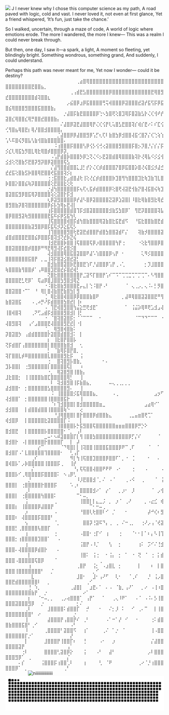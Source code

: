  
![](https://komarev.com/ghpvc/?username=Namiii135&color=grey)
J
I never knew why I chose this computer science as my path,
A road paved with logic, cold and vast.
I never loved it, not even at first glance,
Yet a friend whispered, ‘It’s fun, just take the chance.’

So I walked, uncertain, through a maze of code,
A world of logic where emotions erode.
The more I wandered, the more I knew—
This was a realm I could never break through.

But then, one day, I saw it—a spark, a light,
A moment so fleeting, yet blindingly bright.
Something wondrous, something grand,
And suddenly, I could understand.

Perhaps this path was never meant for me,
Yet now I wonder—
could it be destiny?
⠀⠀⠀⠀⠀⠀⠀⠀⠀⠀⠀⠀⠀⠀⠀⠀⠀⠀⠀⠀⠀⠀⢀⣴⣿⢿⣿⣿⣿⣿⣿⣿⣿⣿⣿⣿⣿⣿⣿⣿⣿⣿⣿⣿⣿⣿⣿⣿⣿⣿⣿⣿⣿⣿⣿⣿⣿⣟⣿⣿⣦⡀⠀⠀⠀⠀⠀⠀⠀⠀⠀⠀⠀⠀⠀⠀⠀⠀⠀⠀
⠀⠀⠀⠀⠀⠀⠀⠀⠀⠀⠀⠀⠀⠀⠀⠀⠀⠀⠀⠀⢀⢠⣾⣟⣣⣿⣿⣿⣿⣿⣿⣿⡿⣿⣿⣿⣿⣿⣿⣿⣿⣿⣿⣿⣿⣟⢿⣿⣻⣞⣿⣿⣿⣿⣿⣿⣿⣿⣾⢽⣿⣿⣆⠀⠀⠀⠀⠀⠀⠀⠀⠀⠀⠀⠀⠀⠀⠀⠀⠀
⠀⠀⠀⠀⠀⠀⠀⠀⠀⠀⠀⠀⠀⠀⠀⠀⠀⠀⠀⡠⣮⣿⡿⣰⡿⣯⣿⣿⣿⣿⢛⢭⢾⣿⣿⣿⡿⣽⣿⣿⣿⣞⣽⡞⣯⢫⡯⡿⣯⣿⣮⢿⣿⣿⣿⣻⣿⣿⣿⣯⣿⣿⣿⣷⡄⠀⠀⠀⠀⠀⠀⠀⠀⠀⠀⠀⠀⠀⠀⠀
⠀⠀⠀⠀⠀⠀⠀⠀⠀⠀⠀⠀⠀⠀⠀⠀⠀⠀⡐⣼⣿⡯⣷⣟⣿⣿⣿⣿⡿⢑⠢⣳⣿⢟⢕⣿⣹⢿⡯⣿⣽⣷⣣⡗⢌⢎⢺⠞⡞⣽⣿⣎⢿⣿⣿⣎⢿⡛⣿⣿⣞⣿⣿⣿⣷⡄⠀⠀⠀⠀⠀⠀⠀⠀⠀⠀⠀⠀⠀⠀
⠀⠀⠀⠀⠀⠀⠀⠀⠀⠀⠀⠀⠀⠀⠀⠀⠀⠌⣼⣿⡿⣽⣟⣼⣿⣿⢿⡟⢌⢎⢪⡟⢇⢥⣿⣣⣟⣿⣿⢽⡎⢾⡎⣟⠔⠅⠎⣏⢪⢊⢻⣿⣦⢿⣿⣟⡆⢿⡜⣿⣿⣺⣿⣿⣿⣿⡄⠀⠀⠀⠀⠀⠀⠀⠀⠀⠀⠀⠀⠀
⠀⠀⠀⠀⠀⠀⠀⠀⠀⠀⠀⠀⠀⠀⠀⠀⡈⣼⣿⣿⡿⡿⣼⣿⣿⣻⡿⢡⡋⢆⢏⠇⣷⣿⣳⡿⣺⣿⣿⢼⣯⢊⣿⡝⡌⢎⢑⢵⢱⢡⠣⠯⣿⢮⡻⣿⣧⢣⣷⢺⣿⣷⣿⣿⣿⣿⣿⠄⠀⠀⠀⠀⠀⠀⠀⠀⠀⠀⠀⠀
⠀⠀⠀⠀⠀⠀⠀⠀⠀⠀⠀⠀⠀⠀⠀⠨⢰⣿⣿⣿⡯⣿⣿⣿⢣⡿⢪⡣⢪⢚⢔⣽⣿⣿⣿⣻⣿⣿⣿⡯⣿⡢⡹⣿⡘⡌⡎⡌⡯⡪⣎⢇⢿⣯⣳⡻⣿⣇⢿⣗⢿⣿⡾⣿⣿⣿⡿⡽⡀⠀⠀⠀⠀⠀⠀⠀⠀⠀⠀⠀
⠀⠀⠀⠀⠀⠀⠀⠀⠀⠀⠀⠀⠀⠀⠠⢡⡟⣾⣿⡷⣿⣿⣿⡳⡿⣑⢝⢌⠪⡢⣟⣽⣿⣾⣿⢿⣿⣿⣿⣷⢽⡗⢜⢿⣧⠪⡪⣪⢺⣪⣺⢕⢝⣿⣷⡫⣟⣿⡽⣻⡽⣿⡿⣽⣿⣿⣿⢯⣣⠀⠀⠀⠀⠀⠀⠀⠀⠀⠀⠀
⠀⠀⠀⠀⠀⠀⠀⠀⠀⠀⠀⠀⠀⠀⡌⣼⢻⣿⣿⣾⣿⣿⣅⣸⡃⡞⡕⢌⢎⡾⣾⣿⣿⣿⡝⣿⡿⣯⣿⣿⡵⣿⢜⢮⣿⣪⡺⣼⣚⣞⣞⣯⢕⣿⣷⣫⡷⣿⣿⢿⣟⣿⣿⢞⣯⣿⣿⢽⡪⡆⠀⠀⠀⠀⠀⠀⠀⠀⠀⠀
⠀⠀⠀⠀⠀⠀⠀⠀⠀⠀⠀⠀⠀⢐⢐⣯⣿⣿⣗⣠⣾⣿⣼⢗⢸⢕⢜⣎⡾⣾⣿⣿⣿⡷⣹⣿⢻⢳⣿⣿⣿⣹⣗⢷⣹⣷⢹⣇⣿⡷⣿⣿⡕⣿⣿⣮⢷⡽⣿⣿⣿⣿⣿⢕⣟⣿⣿⣗⢕⢗⠀⠀⠀⠀⠀⠀⠀⠀⠀⠀
⠀⠀⠀⠀⠀⠀⠀⠀⠀⠀⠀⠀⠀⡐⣼⢳⣿⣿⣿⣿⣿⣿⡯⢦⢏⢆⣯⡾⣾⣿⣿⣿⡿⢕⣿⢟⢼⣽⣟⢺⣷⡝⣿⢼⣯⣿⢮⢷⣹⣿⣽⣿⣯⣻⡿⣿⣯⢿⡽⣿⣿⣿⣿⢵⢕⣽⣿⡗⡯⣺⠀⠀⠀⠀⠀⠀⠀⠀⠀⠀
⠀⠀⠀⠀⠀⠀⠀⠀⠀⠀⠀⠀⠀⢆⡿⣽⣻⣿⣿⣿⣿⡿⡞⣼⠣⣿⡿⣽⣿⣿⣿⣿⣝⣽⡿⣱⣽⣿⡇⠸⣿⣗⢿⣷⣿⣻⣗⢿⣞⣿⣻⣿⣷⡽⣿⢽⣿⣿⣿⣿⣿⣿⡿⡮⡧⣳⢿⡦⣟⢼⡇⠀⠀⠀⠀⠀⠀⠀⠀⠀
⠀⠀⠀⠀⠀⠀⠀⠀⠀⠀⠀⠀⠀⢰⡯⣿⣿⣿⣿⣿⣾⣿⢹⡯⣺⣿⣽⣿⣿⣿⣿⣿⣺⣷⣫⣳⣿⡿⠁⠀⢻⣟⡽⣿⣿⣿⣿⢽⣧⣿⡿⣿⣿⣻⣽⢷⣻⣿⣿⣿⣿⣿⣟⣯⠯⡮⡿⣫⣯⢳⢇⠀⠀⠀⠀⠀⠀⠀⠀⠀
⠀⠀⠀⠀⠀⠀⠀⠀⠀⠀⠀⠀⠀⢸⢯⣿⣿⣿⣿⢾⣿⡯⣾⢳⣿⣷⣿⣿⣿⢿⣽⣷⣿⣗⣯⣟⣾⠫⠀⠀⠘⣯⣗⣿⣿⣷⣿⣟⣾⣿⣿⣿⣿⣿⣿⣿⣷⣽⣻⣿⡿⣿⡯⣯⢯⡺⡽⣕⣯⢯⡣⠀⠀⠀⠀⠀⠀⠀⠀⠀
⠀⠀⠀⠀⠀⠀⠀⠀⠀⠀⠀⠀⠀⢸⢹⣿⣿⣿⣿⣻⣿⢗⣟⣽⣟⣾⣿⣿⡟⣾⣿⣳⣿⣿⣽⣾⠏⡌⠀⠀⠀⢽⣷⡺⣿⣿⣿⣿⣽⣾⣿⣾⣿⣿⣿⣟⣿⣿⣮⡿⣿⣿⡯⣿⢽⣺⢝⣞⡷⣝⢮⠀⠀⠀⠀⠀⠀⠀⠀⠀
⠀⠀⠀⠀⠀⠀⠀⠀⠀⠀⠀⠀⠀⢸⣺⣟⣿⣿⡷⣿⣿⢸⢯⣿⣿⣿⢯⡿⡰⣿⣿⣿⣿⣿⢳⡟⢐⠀⠀⠀⠀⠐⢕⣗⢻⣿⣿⡿⣿⣿⣿⣽⣿⣿⣿⣿⡾⣿⣿⡿⠛⠻⣟⢿⣻⢼⡯⣞⣿⡪⣿⠀⠀⠀⠀⠀⠀⠀⠀⠀
⠀⠀⠀⠀⠀⠀⠀⠀⠀⠀⠀⠀⠀⢼⣺⣿⣿⣿⢿⣿⣯⣿⣽⣿⣿⠟⣼⠡⢱⣿⣿⣿⡿⢢⡟⠀⠂⠀⠀⠀⠀⠀⢅⠻⡪⣿⣿⣿⣿⣿⣿⣿⣿⣿⣿⣿⣯⣿⡟⠀⡀⣀⢸⢽⡯⣿⣽⣪⣿⣞⣽⡃⠀⠀⠀⠀⠀⠀⠀⠀
⠀⠀⠀⠀⠀⠀⠀⠀⠀⠀⠀⠀⠀⣿⣺⣷⣿⣿⣽⣿⡷⣟⣿⣿⣟⢱⠏⡘⣼⣿⣿⡿⢡⡟⢀⠠⢁⠀⠀⠀⠀⠀⠀⡂⡹⣸⣿⣿⣿⢷⣿⣿⣿⣷⢻⣿⣿⡾⠁⢠⠿⣿⣿⣹⣟⣿⣞⡮⣿⣞⢾⡃⠀⠀⠀⠀⠀⠀⠀⠀
⠀⠀⠀⠀⠀⠀⠀⠀⠀⠀⠀⠀⠀⢝⣿⣗⣿⣿⣿⣿⣿⣿⣿⡟⣈⣽⠫⡏⣿⣿⡟⢡⠎⠉⠩⠉⢉⢉⣉⢉⠉⡉⢉⠉⠄⠣⢻⣿⣿⣿⣿⣿⣿⣟⣃⢟⡿⠁⠀⢯⣴⡿⣿⣸⣿⣿⣳⣻⣿⣺⢿⣝⠀⠀⠀⠀⠀⠀⠀⠀
⠀⠀⠀⠀⠀⠀⠀⠀⠀⠀⠀⠀⠐⠨⣿⣗⣿⣷⣻⣿⣿⣿⣟⡤⣄⡇⢑⠨⣿⡟⠠⠃⠀⠀⠀⠀⠀⠈⠀⢄⢀⡠⡀⢄⠨⠄⡃⡻⣿⣿⣿⣽⣿⣿⠐⠉⠁⠀⠘⠀⢿⡇⣿⢼⣷⣿⣟⣷⣿⣳⡇⣻⠀⠀⠀⠀⠀⠀⠀⠀
⠀⠀⠀⠀⠀⠀⠀⠀⠀⠀⠀⠀⢈⠀⢿⣗⣿⣿⢾⣿⣿⡿⡿⣿⣿⣿⣷⣿⠟⠀⠀⠀⠀⠀⠀⠀⡀⣼⠿⢿⣿⣿⣽⣽⣿⣿⣟⠛⢻⣷⣿⣽⣿⣯⠀⠀⠀⠠⢀⠴⡛⠜⡯⣾⣿⣿⣿⣳⣿⣞⡇⢸⠆⠀⠀⠀⠀⠀⠀⠀
⠀⠀⠀⠀⠀⠀⠀⠀⠀⠀⠀⠀⠠⠀⢹⣟⢾⣿⣻⣿⣿⢳⣬⣕⣛⢟⣺⣟⠁⠀⠀⠀⠀⠀⠀⠀⠀⠁⠀⢨⣬⡵⢿⠿⢟⣡⣺⣠⢼⢸⣿⢾⣿⢽⠀⠀⠀⢀⠝⢋⣠⣾⡯⣺⣿⣿⣿⣻⣿⣺⡇⢸⡃⠀⠀⠀⠀⠀⠀⠀
⠀⠀⠀⠀⠀⠀⠀⠀⠀⠀⠀⠀⠐⠀⠈⣿⢽⣿⣽⣿⡯⡂⠈⠈⠉⠉⠉⠀⠀⠂⠀⠀⠀⠀⠀⠀⠀⠀⠀⠀⠈⠉⠙⠙⠉⠉⠉⠀⠐⢼⣿⣻⣿⢽⠀⠀⢠⠊⣠⣿⣿⣿⣟⢼⣿⣿⣿⣻⣟⣞⡇⠐⡇⠀⠀⠀⠀⠀⠀⠀
⠀⠀⠀⠀⠀⠀⠀⠀⠀⠀⠀⠀⠈⡀⠀⢿⣻⣿⢾⣿⣷⠅⠀⠀⠀⠀⠀⠀⠀⠀⠀⠀⠀⠀⠀⠀⠀⠀⠀⠀⠀⠀⠀⠀⠀⠀⠀⠀⠀⡽⣿⣽⣿⡳⠀⢠⣾⣾⣿⣿⣿⣿⡗⣽⣿⣿⣾⣿⣿⣺⠅⠀⡇⠀⠀⠀⠀⠀⠀⠀
⠀⠀⠀⠀⠀⠀⠀⠀⠀⠀⠀⠀⠀⡆⠀⢸⣗⣿⡟⣿⣿⡧⠀⠀⠀⠀⠀⠀⠀⠀⠀⠀⠀⠀⠀⠀⠀⠀⠀⠀⠀⠀⠀⠀⠀⠀⠀⠀⠀⢝⡯⣾⣿⡏⢠⣿⣿⣿⣿⣿⣿⣿⡇⣿⣿⣿⣿⣷⣿⣺⠀⠀⢂⠀⠀⠀⠀⠀⠀⠀
⠀⠀⠀⠀⠀⠀⠀⠀⠀⠀⠀⠀⠀⡃⠀⠈⣷⢿⡯⣿⡟⣿⡀⠀⠀⠀⠀⠀⠀⠀⠀⠀⠀⠀⠀⠀⠀⠀⠀⠀⠀⠀⠀⠀⠀⠀⠀⠀⠀⢽⡏⣿⣿⣇⡾⠿⣿⣿⣿⣿⣿⣿⣇⣿⣿⣿⣿⣻⣗⡯⠀⠀⢨⠀⠀⠀⠀⠀⠀⠀
⠀⠀⠀⠀⠀⠀⠀⠀⠀⠀⠀⠀⠀⢐⠀⠀⣿⢽⣿⣻⡧⣿⣷⡀⠀⠀⠀⠀⠀⠀⠂⠄⠀⠀⠀⠀⠀⠀⠀⠀⠀⠀⠀⠀⠀⠀⠀⠀⠀⣹⡧⣿⣿⡇⠀⢐⣻⣿⣿⣿⣿⣿⡇⣿⣿⣿⣿⣿⢯⡇⠀⠀⠰⠀⠀⠀⠀⠀⠀⠀
⠀⠀⠀⠀⠀⠀⠀⠀⠀⠀⠀⠀⠀⠐⡀⠀⢿⣽⣿⣻⣿⢸⣿⣷⡄⠀⠀⠀⠀⠀⠀⠀⠀⠀⠀⠀⠀⠀⠀⠀⠀⠀⠀⠀⠀⠀⠀⠀⠀⣸⣗⣿⣿⡂⠀⢸⢸⣿⣿⣿⣷⣿⣏⣿⣿⣿⣿⣿⢿⡃⠀⠀⢸⠀⠀⠀⠀⠀⠀⠀
⠀⠀⠀⠀⠀⠀⠀⠀⠀⠀⠀⠀⠀⠀⠇⠀⢽⣺⣿⣻⣿⢸⡯⣷⣿⣦⡀⠀⠀⠀⠀⠀⠤⢄⢀⢀⡀⡀⡀⠀⠀⠀⠀⠀⠀⠀⠀⠀⠀⣼⣺⣿⣿⠂⠀⡂⣿⣿⣿⣿⣿⣿⣣⣿⣿⣿⣿⣿⣻⠄⠀⠀⢸⠀⠀⠀⠀⠀⠀⠀
⠀⠀⠀⠀⠀⠀⠀⠀⠀⠀⠀⠀⠀⠀⠨⠀⢸⣿⣿⣿⣿⡪⣯⢿⣿⣿⣿⣦⡀⠀⠀⠀⠀⠠⢀⠀⠀⠀⠀⠀⠀⠀⠀⠀⠀⠀⣠⡲⠋⢼⣺⣿⣿⠁⠀⡂⣿⣿⣿⣿⣿⣿⢸⣿⣿⣿⣿⣯⡗⠀⠀⠀⢸⠀⠀⠀⠀⠀⠀⠀
⠀⠀⠀⠀⠀⠀⠀⠀⠀⠀⠀⠀⠀⠀⠈⠆⢹⣺⣿⣿⣿⡇⣿⣺⣿⣿⣿⣿⣿⣶⣀⠀⠀⠀⠀⠀⠀⠀⠀⠀⠀⠀⠀⣠⣴⢿⠊⠁⠀⣺⣺⣿⣿⠀⠀⡇⣾⣿⣿⣾⣿⣿⢸⣿⣿⣿⣿⢷⠑⠀⠀⠀⢔⠀⠀⠀⠀⠀⠀⠀
⠀⠀⠀⠀⠀⠀⠀⠀⠀⠀⠀⠀⠀⠀⠀⠘⣸⢿⣿⣿⣿⡇⣿⡗⣿⣿⣿⡿⣾⣿⣿⣷⣄⠀⠀⠀⠀⠀⢀⣀⣤⣶⣿⢟⢉⠁⠀⠀⠀⢾⣺⣿⡿⠀⠀⡇⣿⣿⣿⣿⣿⣗⣽⣿⣿⣿⣿⡏⠨⠀⠀⠀⡇⠀⠀⠀⠀⠀⠀⠀
⠀⠀⠀⠀⠀⠀⠀⠀⠀⠀⠀⠀⠀⠀⠀⠀⢸⣿⣿⣿⣿⡧⡓⣯⣻⣿⣿⢯⣿⣿⣿⣿⣿⣿⣶⣶⣶⣿⣿⣿⡿⡛⡑⠕⠀⠀⠀⠀⠀⣿⣺⣿⣟⠀⠀⡇⣿⣿⣿⣿⣿⡧⣿⣿⣿⣿⣿⠂⠈⡀⠀⢠⠇⠀⠀⠀⠀⠀⠀⠀
⠀⠀⠀⠀⠀⠀⠀⠀⠀⠀⠀⠀⣀⠤⠂⠢⠾⣽⣿⣿⣿⡏⡇⢻⢸⣿⣿⣳⣿⣿⣿⣿⣿⣿⣿⣿⣿⣿⡿⡋⡌⠎⠀⠀⠀⠀⠀⠈⠀⣿⣺⣿⡗⠀⠠⡇⣿⣿⣿⣿⣿⡗⣿⣿⣿⣿⡏⠀⠀⡇⠀⡼⠀⠀⠀⠀⠀⠀⠀⠀
⠀⠀⠀⠀⠀⠀⠀⠀⠀⠀⡔⠉⠀⠀⠀⠀⠀⠈⠙⢿⣿⡇⡇⢸⢽⣿⣿⢸⣿⣿⣿⣯⣿⣿⣿⡿⠟⠉⢀⠏⠀⠀⠀⠀⠈⠀⠀⠁⠀⣿⣺⣿⡏⠠⠁⣇⣿⣿⣿⣿⣿⢹⣿⣿⣿⣿⠂⠀⠀⢃⢠⡏⠀⠀⠀⠀⠀⠀⠀⠀
⠀⠀⠀⠀⠀⠀⠀⠀⢀⠎⠀⠀⠀⠀⠀⠀⠀⠀⠀⠀⠻⡇⢳⢸⢯⣿⣿⣹⣿⣿⣿⡿⣿⣿⠏⠁⡀⠐⠀⢈⠀⠀⠀⠀⠂⠀⠀⠄⠀⣿⢾⣿⡧⠁⡠⡷⣿⣿⣿⣿⣿⢸⣿⣿⣿⡯⢀⠀⠀⢸⡞⠀⠀⠀⠀⠀⠀⠀⠀⠀
⠀⠀⠀⠀⠀⠀⠀⠀⡌⠀⠀⠀⠀⠀⠀⠀⠀⠀⠀⠀⠀⠘⡄⢯⢯⣿⣿⢼⣿⣿⠟⠟⠟⠀⠠⠂⠀⠀⠀⢐⠀⠀⠀⠠⠀⠀⠀⠀⠠⣿⣿⣿⡧⠊⢀⢿⣿⣿⣿⣿⡯⣿⣿⣿⣿⠅⠀⠢⢠⡿⢃⠀⠀⠀⠀⠀⠀⠀⠀⠀
⠀⠀⠀⠀⠀⠀⠀⡘⠀⠀⠀⠀⠀⠀⠀⠀⠀⠀⠀⠀⠀⠀⠸⡸⣟⣿⣿⣺⠈⡀⠌⠀⠠⠈⠀⠀⠀⢀⠠⠪⠀⠀⢀⠀⠀⠀⠈⠀⢨⣿⣿⣿⡇⠀⢐⣿⣿⣿⣿⣿⡗⣿⣿⣿⡯⠀⠀⠀⠀⠡⢀⠆⠀⠀⠀⠀⠀⠀⠀⠀
⠀⠀⠀⠀⠀⠀⢀⠇⠀⠀⠀⠀⠀⠀⠀⠀⠀⠀⠀⠀⠀⠀⠀⣿⣿⣿⣿⣺⠔⠁⠀⡔⠁⠀⠀⡀⡰⠂⠀⡸⠀⠀⠀⠀⠀⠈⠀⡠⢺⣿⣿⣿⡇⠀⢐⣿⣿⣿⣿⣿⢳⣿⣿⣿⠅⠀⠀⠀⠀⠀⠀⠉⠂⠤⡀⠀⠀⠀⠀⠀
⠀⠀⠀⠀⠀⠀⢨⠀⠀⠀⠀⠀⠀⠀⠀⢀⠀⠀⠀⠀⠀⠀⠀⢸⣿⣿⡇⡇⣄⣀⡨⠀⡀⠀⡰⠈⠀⢀⠜⠀⠀⠀⠀⡀⠠⣔⣊⠀⢾⣿⣿⣿⡆⠀⢸⣿⣿⣿⣿⡿⣼⣿⣿⡟⠀⠀⠀⠀⠀⠀⠀⠀⠀⠀⠀⠉⠂⠒⠤⢀
⠀⠀⠀⠀⠀⠀⡰⠀⠀⠀⠀⠀⠀⠀⠀⠠⠀⠀⠀⠀⠀⠀⠀⠘⣿⣿⢇⢗⣿⣿⠇⠊⠀⡈⠀⠀⠀⠂⠀⠀⠀⠀⠀⠀⡼⠚⢎⠆⣻⣿⣿⣿⠆⠀⢼⣿⣿⣿⣿⡯⣿⣿⣿⠃⠀⠀⠀⠀⠀⠀⠀⠀⠀⠀⠀⠀⠀⠀⠀⠀
⠀⠀⠀⠀⠀⠀⢢⠀⠀⠀⠀⠀⠀⠀⠀⠈⡀⠀⠀⠀⠀⠀⠀⠀⣿⣿⡽⢘⣽⠯⠙⡄⢀⠀⢀⠀⠌⠒⢀⡀⠀⠀⢐⠜⡠⢠⠈⢞⣽⣿⣿⣿⡃⢀⣿⣿⣿⣿⣿⢧⣿⣿⡏⠀⠀⠀⠀⠀⠀⠀⠀⠀⠀⠀⠀⠀⠀⠀⠀⠀
⠀⠀⠀⠀⠀⠀⢰⠀⠀⠀⠀⠀⠀⠀⠀⢐⠀⠀⠀⠀⠀⠀⠀⠠⣿⣿⠂⢐⡏⠊⠀⢰⠀⠀⠀⢐⠀⠀⠀⠈⠂⠂⡇⠁⠆⡄⠣⢸⢹⣿⣿⣿⡂⢰⣿⣿⣿⣿⣿⣹⣿⣿⠁⠀⠀⠠⠀⠀⠀⠀⠀⠀⠀⠀⠀⠀⠀⠀⠀⠀
⠀⠀⠀⠀⠀⠀⢰⠀⠀⠀⠀⠀⠀⠀⠀⠀⠀⠀⠀⠀⠀⠀⠀⢨⣿⡟⠠⠸⡈⠀⠀⠀⢣⠀⠀⡂⠀⠀⠀⠀⠀⢰⠅⠀⡩⠊⠌⢘⣺⣿⣿⣿⠄⢼⣿⣿⣿⣿⡿⣾⣿⡗⠀⠀⠀⠄⠀⠀⠀⠀⠀⠀⠀⠀⠀⠀⠀⠀⠀⠀
⠀⠀⠀⠀⠀⠀⠀⡇⠀⠀⠀⠀⠀⠀⠀⠀⠀⠀⠀⠀⠀⠀⠀⢸⣿⠅⠀⢨⢐⠀⠀⠂⢨⡄⠀⡂⠀⠁⠀⠐⠀⢝⠀⠈⠀⢐⠀⡅⣾⣿⣿⣿⠠⣿⣿⣿⣿⣿⢯⣿⡿⠀⠀⠀⠈⠀⠀⠀⠀⠀⠀⠀⠀⠀⠀⠀⠀⠀⢀⠀
⠀⠀⠀⠀⠀⠀⠀⢰⠀⠀⠀⠀⠀⠀⠀⠀⠀⠀⠀⠀⠀⠀⢀⣿⡟⠀⠀⢨⡂⠀⠠⣰⣿⣇⠀⡂⠀⠀⠀⠀⠀⡇⠀⠀⠀⠆⠀⡇⣿⣿⣿⣿⢸⣿⣿⣿⣿⣿⣿⣿⠃⠀⠀⡈⠀⠀⠀⠀⠀⠀⠀⠀⠀⠀⠀⠀⡀⠊⠀⠀
⠀⠀⠀⠀⠀⠀⠀⠀⣇⠀⠀⠀⠀⠀⠀⠀⠀⠀⠀⠀⠀⠀⣸⣿⠂⠀⠀⣸⠂⢠⠜⠋⠀⠀⢇⠂⠀⠀⠈⢀⠎⠀⠀⠀⡘⠀⢨⡠⣿⣿⣿⣟⣾⣿⣿⣿⣿⣿⣿⠇⠀⠀⡀⠀⠀⠀⠀⠀⠀⠀⠀⠀⠀⠀⢀⠊⠀⠀⠀⠀
⠀⠀⠀⠀⠀⠀⠀⢘⠀⠱⡀⠀⠀⠀⠀⠀⠀⠀⠀⠀⢀⣼⣿⡇⠀⠀⣰⣟⠄⠁⠀⠄⠠⠀⠈⣷⡀⢠⠜⠁⠀⠀⡀⠔⠀⠠⢸⠰⣿⣿⣿⣿⣿⣿⣿⣿⣿⣷⡟⠀⠀⡐⠀⠀⠀⠀⠀⠀⠀⠀⠀⠀⠀⠔⠁⠀⠀⠀⠀⠀
⠀⠀⠀⠀⠀⠀⠀⡆⠀⠀⠈⠒⠤⡀⡀⠀⠀⢀⡠⢴⣿⣿⣿⠁⠀⢠⡟⠁⠀⠀⠁⠀⠀⢀⢄⠸⠟⠁⠀⠀⠠⠈⠀⠠⠨⠄⡣⢸⣿⣿⣿⣿⣽⣿⣿⣿⣻⡿⠀⠀⡐⠀⠀⠀⠀⠀⠀⠀⠀⠀⠀⡂⠌⠀⠀⠀⠀⠀⠀⠀
⠀⠀⠀⠀⠀⠀⢀⠇⠀⠀⠀⠀⠀⣸⣿⣿⣿⣿⠅⣾⣿⣿⡏⠀⠀⡚⠀⠀⠀⠂⠀⠀⠌⡂⡸⠀⠅⠀⠀⠊⠀⢀⠄⠉⠀⠀⡇⢸⣿⣿⣿⣿⣿⣿⣿⣿⣿⠃⠀⠔⠀⠀⠀⠀⠀⠀⠀⠀⠀⠀⡐⠀⠀⠀⠀⠀⠀⠀⠀⠀
⠀⠀⠀⠀⠀⠀⢸⠀⠀⠀⠀⠀⠀⣼⣿⣿⣿⡟⢠⣿⣿⡟⠎⠀⢀⠃⠀⠀⠀⠀⠀⠠⠁⠒⠁⡜⠀⠊⠀⠀⠐⠀⠀⠀⠀⢐⠅⣾⣿⣿⣷⣿⣿⣿⣯⣿⠃⢀⠊⠀⠀⠀⠀⠀⠀⠀⠀⠀⠀⠠⠃⠀⠀⠀⠀⠀⠀⠀⠀⠀
⠀⠀⠀⠀⠀⠀⠸⠀⠀⠀⠀⠀⢀⣿⣿⣿⣿⠃⣽⣿⣿⠫⠀⠀⢰⠁⠀⠀⠀⠀⢀⠌⠀⠁⡐⠀⠈⠀⠀⠀⠀⠀⠀⠀⠀⢸⠠⣿⣿⣿⣿⣿⣿⣿⣿⡏⡐⠁⠀⠀⠀⠀⠀⠀⠀⠀⠀⠀⠀⡜⠀⠀⠀⠀⠀⠀⠀⠀⠀⠀
⠀⠀⠀⠀⠀⠀⡇⠀⠀⠀⠀⠀⣸⣿⣿⣿⡟⢸⣿⣿⡏⠆⠀⠀⢘⠀⠀⠀⠀⠠⠂⠀⠀⡰⠀⠀⠀⠀⠀⠀⠀⠀⠀⠀⠀⡌⣼⣿⣿⣿⣿⣿⣿⣽⡟⠀⠀⠀⠀⠀⠀⠀⠀⠀⠀⠀⠀⠀⢠⠁⠀⠀⠀⠀⠀⠀⠀⠀⠀⠀
⠀⠀⠀⠀⠀⢐⠇⠀⠀⠀⠀⠀⣿⣿⣿⣿⢃⣽⣿⡿⡕⠀⠀⠀⢨⠀⠀⠀⠠⠃⠀⠀⣼⠃⠀⠀⠀⠀⠀⠀⠀⠀⠀⠀⡠⠇⣿⣿⣿⣿⣿⣿⣻⡿⠁⠀⢀⠀⠀⠀⠀⠀⠀⠀⠀⠀⠀⠀⡌⠀⠀⠀⠀⠀⠀⠀⠀⠀⠀⠀
⠀⠀⠀⠀⠄⡎⠀⠀⠀⠀⠀⢨⣿⣿⣿⡯⢰⣿⣿⢁⠇⠀⠀⠀⢰⠀⠀⠀⠀⢃⠀⠈⠟⠀⠀⠀⠀⠀⠀⠀⠀⢀⠔⠈⡘⢰⣿⣿⣿⣿⣿⣿⡿⠁⠀⡀⠀⠀⠀⠀⠀⠀⠀⠀⠀⠀⠀⢀⠃⠀⠀⠀⠀⠀⠀⠀⠀⠀⠀⠀⠀⠀⠀⠀⠀⠀⠀⠀⠀
⠀⠀⠀⠀⠀ ⠀⠀⠀⠀⠀⠀⠀<img src="output-onlinegiftools.gif" alt="niiiiiiiiiiiiiiii" width="60" height="90" margin-left= "509px"/>⠀⠀
⠀⠀⠀<picture>
  <source media="(prefers-color-scheme: dark)" srcset="https://raw.githubusercontent.com/Namiii135/Namiii135/output/github-snake-dark.svg" />
  <source media="(prefers-color-scheme: light)" srcset="https://raw.githubusercontent.com/Namiii135/Namiii135/output/github-snake.svg" />
  <img alt="github-snake" src="https://raw.githubusercontent.com/Namiii135/Namiii135/output/github-snake.svg" />
</picture>
